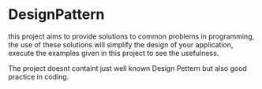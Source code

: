 DesignPattern
=============
this project aims to provide solutions to common problems in programming, the use of these solutions will simplify the design of your application, execute the examples given in this project to see the usefulness.

The project doesnt containt just well known Design Pettern but also good practice in coding.
